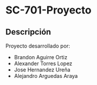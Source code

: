 # SC-701-Proyecto

## Descripción

Proyecto desarrollado por:
- Brandon Aguirre Ortiz
- Alexander Torres Lopez
- Jose Hernandez Ureña
- Alejandro Arguedas Araya